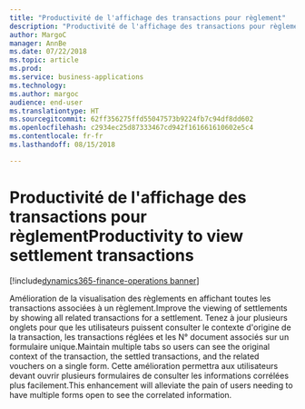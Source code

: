 ```yaml
---
title: "Productivité de l'affichage des transactions pour règlement"
description: "Productivité de l'affichage des transactions pour règlement"
author: MargoC
manager: AnnBe
ms.date: 07/22/2018
ms.topic: article
ms.prod: 
ms.service: business-applications
ms.technology: 
ms.author: margoc
audience: end-user
ms.translationtype: HT
ms.sourcegitcommit: 62ff356275ffd55047573b9224fb7c94df8dd602
ms.openlocfilehash: c2934ec25d87333467cd942f161661610602e5c4
ms.contentlocale: fr-fr
ms.lasthandoff: 08/15/2018

---
```

#  <a name="productivity-to-view-settlement-transactions"></a><span data-ttu-id="ae570-103">Productivité de l'affichage des transactions pour règlement</span><span class="sxs-lookup"><span data-stu-id="ae570-103">Productivity to view settlement transactions</span></span>

[!include[dynamics365-finance-operations banner](../includes/dynamics365-finance-operations.md)]



<span data-ttu-id="ae570-104">Amélioration de la visualisation des règlements en affichant toutes les transactions associées à un règlement.</span><span class="sxs-lookup"><span data-stu-id="ae570-104">Improve the viewing of settlements by showing all related transactions for a settlement.</span></span> <span data-ttu-id="ae570-105">Tenez à jour plusieurs onglets pour que les utilisateurs puissent consulter le contexte d'origine de la transaction, les transactions réglées et les N° document associés sur un formulaire unique.</span><span class="sxs-lookup"><span data-stu-id="ae570-105">Maintain multiple tabs so users can see the original context of the transaction, the settled transactions, and the related vouchers on a single form.</span></span> <span data-ttu-id="ae570-106">Cette amélioration permettra aux utilisateurs devant ouvrir plusieurs formulaires de consulter les informations corrélées plus facilement.</span><span class="sxs-lookup"><span data-stu-id="ae570-106">This enhancement will alleviate the pain of users needing to have multiple forms open to see the correlated information.</span></span>
